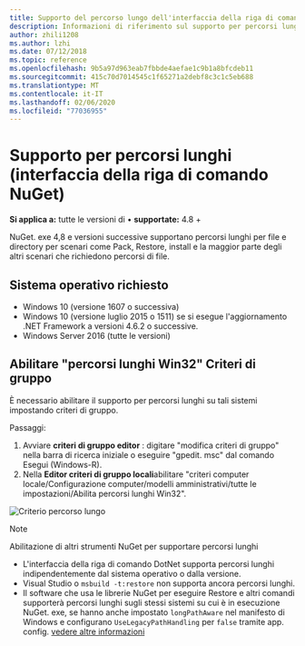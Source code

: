 ```yaml
---
title: Supporto del percorso lungo dell'interfaccia della riga di comando NuGet
description: Informazioni di riferimento sul supporto per percorsi lunghi di NuGet. exe
author: zhili1208
ms.author: lzhi
ms.date: 07/12/2018
ms.topic: reference
ms.openlocfilehash: 9b5a97d963eab7fbbde4aefae1c9b1a8bfcdeb11
ms.sourcegitcommit: 415c70d7014545c1f65271a2debf8c3c1c5eb688
ms.translationtype: MT
ms.contentlocale: it-IT
ms.lasthandoff: 02/06/2020
ms.locfileid: "77036955"
---
```

# <a name="long-path-support-nuget-cli"></a>Supporto per percorsi lunghi (interfaccia della riga di comando NuGet)

**Si applica a:** tutte le versioni di &bullet; **supportate:** 4.8 +

NuGet. exe 4,8 e versioni successive supportano percorsi lunghi per file e directory per scenari come Pack, Restore, install e la maggior parte degli altri scenari che richiedono percorsi di file.

## <a name="required-operating-system"></a>Sistema operativo richiesto

-   Windows 10 (versione 1607 o successiva)
-   Windows 10 (versione luglio 2015 o 1511) se si esegue l'aggiornamento .NET Framework a versioni 4.6.2 o successive.
-   Windows Server 2016 (tutte le versioni)

## <a name="enable-win32-long-paths-group-policy"></a>Abilitare "percorsi lunghi Win32" Criteri di gruppo

È necessario abilitare il supporto per percorsi lunghi su tali sistemi impostando criteri di gruppo.

Passaggi:
1. Avviare **criteri di gruppo editor** : digitare "modifica criteri di gruppo" nella barra di ricerca iniziale o eseguire "gpedit. msc" dal comando Esegui (Windows-R).
2. Nella **Editor criteri di gruppo locali**abilitare "criteri computer locale/Configurazione computer/modelli amministrativi/tutte le impostazioni/Abilita percorsi lunghi Win32".

![Criterio percorso lungo](media/LongPathPolicy.png)


> [!Note]
> Abilitazione di altri strumenti NuGet per supportare percorsi lunghi
>
> -   L'interfaccia della riga di comando DotNet supporta percorsi lunghi indipendentemente dal sistema operativo o dalla versione.
> -   Visual Studio o `msbuild -t:restore` non supporta ancora percorsi lunghi.
> -   Il software che usa le librerie NuGet per eseguire Restore e altri comandi supporterà percorsi lunghi sugli stessi sistemi su cui è in esecuzione NuGet. exe, se hanno anche impostato `longPathAware` nel manifesto di Windows e configurano `UseLegacyPathHandling` per `false` tramite app. config. [vedere altre informazioni](https://blogs.msdn.microsoft.com/jeremykuhne/2016/07/30/net-4-6-2-and-long-paths-on-windows-10/)


